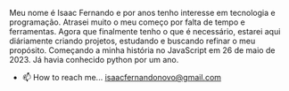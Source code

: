Meu nome é Isaac Fernando e por anos tenho interesse em tecnologia e programação.
Atrasei muito o meu começo por falta de tempo e ferramentas. Agora que finalmente tenho o que é necessário, estarei aqui diáriamente criando projetos, estudando e buscando refinar o meu propósito.
Começando a minha história no JavaScript em 26 de maio de 2023. Já havia conhecido python por um ano.

- 📫 How to reach me... isaacfernandonovo@gmail.com
